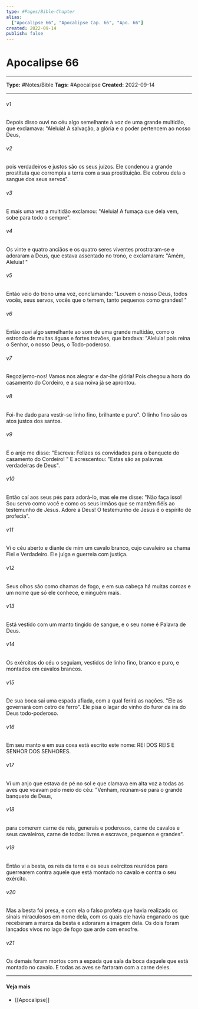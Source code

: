 ```yaml
---
type: #Pages/Bible-Chapter
alias:
  ["Apocalipse 66", "Apocalipse Cap. 66", "Apo. 66"]
created: 2022-09-14
publish: false
---
```


# Apocalipse 66

---

**Type:** #Notes/Bible
**Tags:** #Apocalipse
**Created:** 2022-09-14

---

###### v1
Depois disso ouvi no céu algo semelhante à voz de uma grande multidão, que exclamava: "Aleluia! A salvação, a glória e o poder pertencem ao nosso Deus,
###### v2
pois verdadeiros e justos são os seus juízos. Ele condenou a grande prostituta que corrompia a terra com a sua prostituição. Ele cobrou dela o sangue dos seus servos".
###### v3
E mais uma vez a multidão exclamou: "Aleluia! A fumaça que dela vem, sobe para todo o sempre".
###### v4
Os vinte e quatro anciãos e os quatro seres viventes prostraram-se e adoraram a Deus, que estava assentado no trono, e exclamaram: "Amém, Aleluia! "
###### v5
Então veio do trono uma voz, conclamando: "Louvem o nosso Deus, todos vocês, seus servos, vocês que o temem, tanto pequenos como grandes! "
###### v6
Então ouvi algo semelhante ao som de uma grande multidão, como o estrondo de muitas águas e fortes trovões, que bradava: "Aleluia! pois reina o Senhor, o nosso Deus, o Todo-poderoso.
###### v7
Regozijemo-nos! Vamos nos alegrar e dar-lhe glória! Pois chegou a hora do casamento do Cordeiro, e a sua noiva já se aprontou.
###### v8
Foi-lhe dado para vestir-se linho fino, brilhante e puro". O linho fino são os atos justos dos santos.
###### v9
E o anjo me disse: "Escreva: Felizes os convidados para o banquete do casamento do Cordeiro! " E acrescentou: "Estas são as palavras verdadeiras de Deus".
###### v10
Então caí aos seus pés para adorá-lo, mas ele me disse: "Não faça isso! Sou servo como você e como os seus irmãos que se mantêm fiéis ao testemunho de Jesus. Adore a Deus! O testemunho de Jesus é o espírito de profecia".
###### v11
Vi o céu aberto e diante de mim um cavalo branco, cujo cavaleiro se chama Fiel e Verdadeiro. Ele julga e guerreia com justiça.
###### v12
Seus olhos são como chamas de fogo, e em sua cabeça há muitas coroas e um nome que só ele conhece, e ninguém mais.
###### v13
Está vestido com um manto tingido de sangue, e o seu nome é Palavra de Deus.
###### v14
Os exércitos do céu o seguiam, vestidos de linho fino, branco e puro, e montados em cavalos brancos.
###### v15
De sua boca sai uma espada afiada, com a qual ferirá as nações. "Ele as governará com cetro de ferro". Ele pisa o lagar do vinho do furor da ira do Deus todo-poderoso.
###### v16
Em seu manto e em sua coxa está escrito este nome: REI DOS REIS E SENHOR DOS SENHORES.
###### v17
Vi um anjo que estava de pé no sol e que clamava em alta voz a todas as aves que voavam pelo meio do céu: "Venham, reúnam-se para o grande banquete de Deus,
###### v18
para comerem carne de reis, generais e poderosos, carne de cavalos e seus cavaleiros, carne de todos: livres e escravos, pequenos e grandes".
###### v19
Então vi a besta, os reis da terra e os seus exércitos reunidos para guerrearem contra aquele que está montado no cavalo e contra o seu exército.
###### v20
Mas a besta foi presa, e com ela o falso profeta que havia realizado os sinais miraculosos em nome dela, com os quais ele havia enganado os que receberam a marca da besta e adoraram a imagem dela. Os dois foram lançados vivos no lago de fogo que arde com enxofre.
###### v21
Os demais foram mortos com a espada que saía da boca daquele que está montado no cavalo. E todas as aves se fartaram com a carne deles.


---

#### Veja mais

- [[Apocalipse]]
